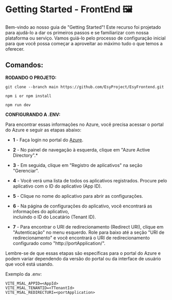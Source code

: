 # Getting Started - FrontEnd 🖼

Bem-vindo ao nosso guia de "Getting Started"! Este recurso foi projetado para ajudá-lo a dar os primeiros passos e se familiarizar com nossa plataforma ou serviço. Vamos guiá-lo pelo processo de configuração inicial para que você possa começar a aproveitar ao máximo tudo o que temos a oferecer.

## Comandos:
**RODANDO O PROJETO:**
```
git clone --branch main https://github.com/EsyProject/EsyFrontend.git
```
```
npm i or npm install
```
```
npm run dev
```

**CONFIGURANDO A .ENV:**

Para encontrar essas informações no Azure, você precisa acessar o portal do Azure e seguir as etapas abaixo:
* **1** - Faça login no portal do [Azure](https://portal.azure.com).

* **2** - No painel de navegação à esquerda, clique em "Azure Active Directory".*
* **3** - Em seguida, clique em "Registro de aplicativos" na seção "Gerenciar".
* **4** - Você verá uma lista de todos os aplicativos registrados. Procure pelo aplicativo com o ID do     aplicativo (App ID).

* **5** - Clique no nome do aplicativo para abrir as configurações.

* **6** - Na página de configurações do aplicativo, você encontrará as informações do aplicativo,  
incluindo o ID do Locatário (Tenant ID).

* **7** - Para encontrar o URI de redirecionamento (Redirect URI), clique em "Autenticação" no menu esquerdo.
Role para baixo até a seção "URI de redirecionamento" e você encontrará o URI de redirecionamento configurado como "http://portApplication/".

Lembre-se de que essas etapas são específicas para o portal do Azure e podem variar dependendo da versão do portal ou da interface de usuário que você está usando.

Exemplo da .env:

```
VITE_MSAL_APPID=<AppId>
VITE_MSAL_TENANTID=<TTenantId>
VITE_MSAL_REDIRECTURI=<portApplication>
```
